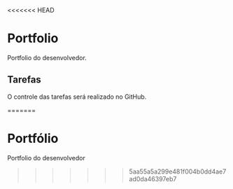 <<<<<<< HEAD
# Portfolio
Portfolio do desenvolvedor.

## Tarefas 
O controle das tarefas será realizado no GitHub.

=======
# Portfólio
Portfolio do desenvolvedor
>>>>>>> 5aa55a5a299e481f004b0dd4ae7ad0da46397eb7
